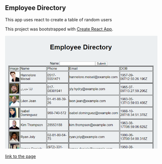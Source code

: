 ## Employee Directory
This app uses react to create a table of random users

This project was bootstrapped with [Create React App](https://github.com/facebook/create-react-app).


![Screenshot](https://github.com/Ivyparade/react-employee-directory/blob/master/screenshot/EmployeeDirectoryScreenshot.PNG)

[link to the page](https://banana-pie-12009.herokuapp.com/)

